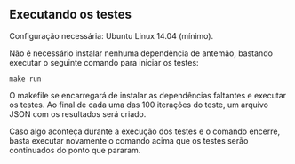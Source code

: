 Executando os testes
--------------------

Configuração necessária: Ubuntu Linux 14.04 (mínimo).

Não é necessário instalar nenhuma dependência de antemão, bastando executar o
seguinte comando para iniciar os testes:

    make run

O makefile se encarregará de instalar as dependências faltantes e executar os
testes. Ao final de cada uma das 100 iterações do teste, um arquivo JSON com os
resultados será criado.

Caso algo aconteça durante a execução dos testes e o comando encerre, basta
executar novamente o comando acima que os testes serão continuados do ponto que
pararam.
